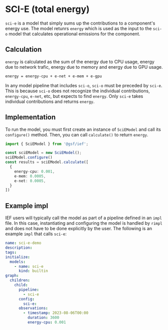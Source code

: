 # SCI-E (total energy)

`sci-e` is a model that simply sums up the contributions to a component's energy use. The model retunrs `energy` which is used as the input to the `sci-o` model that calculates operational emissions for the component.

## Calculation

`energy` is calculated as the sum of the energy due to CPU usage, energy due to network trafic, energy due to memory and energy due to GPU usage.

```
energy = energy-cpu + e-net + e-mem + e-gpu
```

In any model pipeline that includes `sci-o`, `sci-o` must be preceded by `sci-e`. This is because `sci-o` does not recognize the individual contributions, `energy-cpu`, `e-net`, etc, but expects to find `energy`. Only `sci-e` takes individual contributions and returns `energy`.

## Implementation

To run the model, you must first create an instance of `SciEModel` and call its `configure()` method. Then, you can call `calculate()` to return `energy`.

```typescript
import { SciEModel } from '@gsf/ief';

const sciEModel = new SciEModel();
sciEModel.configure()
const results = sciEModel.calculate([
  {
    energy-cpu: 0.001,
    e-mem: 0.0005,
    e-net: 0.0005,
  }
])
```

## Example impl

IEF users will typically call the model as part of a pipeline defined in an `impl` file. In this case, instantiating and configuring the model is handled by `rimpl` and does not have to be done explicitly by the user. The following is an example `impl` that calls `sci-e`:

```yaml
name: sci-e-demo
description:
tags:
initialize:
  models:
    - name: sci-e
      kind: builtin
graph:
  children:
    child:
      pipeline:
        - sci-e
      config:
        sci-e:
      observations:
        - timestamp: 2023-08-06T00:00
          duration: 3600
          energy-cpu: 0.001

```